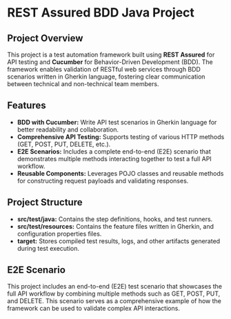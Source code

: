 
# REST Assured BDD Java Project

## Project Overview
This project is a test automation framework built using **REST Assured** for API testing and **Cucumber** for Behavior-Driven Development (BDD). The framework enables validation of RESTful web services through BDD scenarios written in Gherkin language, fostering clear communication between technical and non-technical team members.

## Features
- **BDD with Cucumber:** Write API test scenarios in Gherkin language for better readability and collaboration.
- **Comprehensive API Testing:** Supports testing of various HTTP methods (GET, POST, PUT, DELETE, etc.).
- **E2E Scenarios:** Includes a complete end-to-end (E2E) scenario that demonstrates multiple methods interacting together to test a full API workflow.
- **Reusable Components:** Leverages POJO classes and reusable methods for constructing request payloads and validating responses.

## Project Structure
- **src/test/java:** Contains the step definitions, hooks, and test runners.
- **src/test/resources:** Contains the feature files written in Gherkin, and configuration properties files.
- **target:** Stores compiled test results, logs, and other artifacts generated during test execution.


## E2E Scenario
This project includes an end-to-end (E2E) test scenario that showcases the full API workflow by combining multiple methods such as GET, POST, PUT, and DELETE. This scenario serves as a comprehensive example of how the framework can be used to validate complex API interactions.
